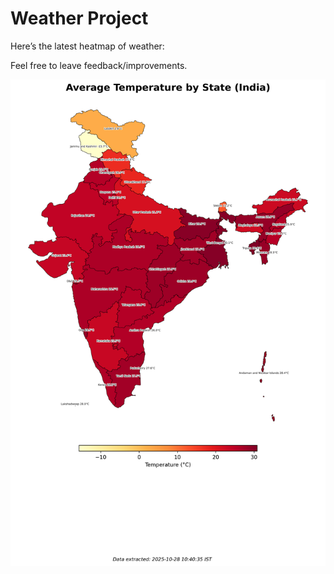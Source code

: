 # Weather Project

Here’s the latest heatmap of weather:

Feel free to leave feedback/improvements.

![India Heatmap](docs/assets/india_heatmap.png?v=00504D)
